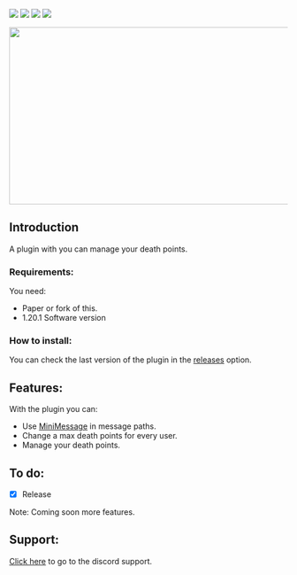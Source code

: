<img src= "https://img.shields.io/github/license/devblook/backloc?style=for-the-badge"> <img src= "https://img.shields.io/github/v/release/devblook/backloc?style=for-the-badge"> <img src = "https://img.shields.io/github/downloads/devblook/backloc/total?style=for-the-badge">  [<img src = "https://img.shields.io/badge/Support-grey?logo=discord&style=for-the-badge">](https://discord.gg/HzTJ2Rtsw7)

<p align="center">
 <picture>
  <source media="(prefers-color-scheme: dark)" srcset="https://i.ibb.co/b2c3Lrg/plugin-background-black.png"> 
  <img src="https://i.ibb.co/2kY4cht/plugin-background.png" width="550" height="320" />
 </picture>
</p>

## Introduction

A plugin with you can manage your death points.

### Requirements:

You need:
- Paper or fork of this.
- 1.20.1 Software version

### How to install:

You can check the last version of the plugin in the [releases](https://github.com/devblook/backloc/releases) option.

## Features:

With the plugin you can:

- Use [MiniMessage](https://docs.advntr.dev/minimessage/index.html) in message paths.
- Change a max death points for every user.
- Manage your death points.

## To do:

- [X] Release

Note: Coming soon more features.

## Support:
[Click here](https://discord.gg/HzTJ2Rtsw7) to go to the discord support.

